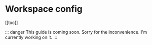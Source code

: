 # Workspace config

[[toc]]

::: danger This guide is coming soon.
Sorry for the inconvenience. I'm currently working on it.
:::